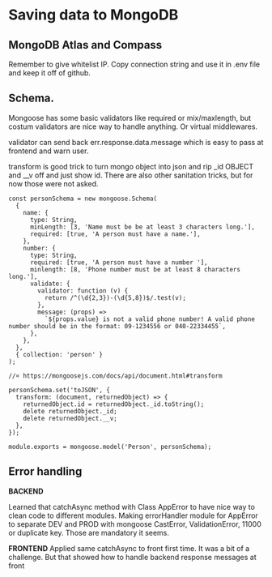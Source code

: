 # Saving data to MongoDB

## MongoDB Atlas and Compass

Remember to give whitelist IP.
Copy connection string and use it in .env file and keep it off of github.

## Schema.

Mongoose has some basic validators like required or mix/maxlength, but costum validators are nice way to handle anything.
Or virtual middlewares.

validator can send back err.response.data.message which is easy to pass at frontend and warn user.

transform is good trick to turn mongo object into json and rip \_id OBJECT and \_\_v off and just show id.
There are also other sanitation tricks, but for now those were not asked.

```
const personSchema = new mongoose.Schema(
  {
    name: {
      type: String,
      minLength: [3, 'Name must be be at least 3 characters long.'],
      required: [true, 'A person must have a name.'],
    },
    number: {
      type: String,
      required: [true, 'A person must have a number '],
      minlength: [8, 'Phone number must be at least 8 characters long.'],
      validate: {
        validator: function (v) {
          return /^(\d{2,3})-(\d{5,8})$/.test(v);
        },
        message: (props) =>
          `${props.value} is not a valid phone number! A valid phone number should be in the format: 09-1234556 or 040-22334455`,
      },
    },
  },
  { collection: 'person' }
);

//¤ https://mongoosejs.com/docs/api/document.html#transform

personSchema.set('toJSON', {
  transform: (document, returnedObject) => {
    returnedObject.id = returnedObject._id.toString();
    delete returnedObject._id;
    delete returnedObject.__v;
  },
});

module.exports = mongoose.model('Person', personSchema);

```

## Error handling

**BACKEND**

Learned that catchAsync method with Class AppError to have nice way to clean code to different modules.
Making errorHandler module for AppError to separate DEV and PROD with mongoose CastError, ValidationError, 11000 or duplicate key. Those are mandatory it seems.

**FRONTEND**
Applied same catchAsync to front first time. It was a bit of a challenge. But that showed how to handle backend response messages at front
